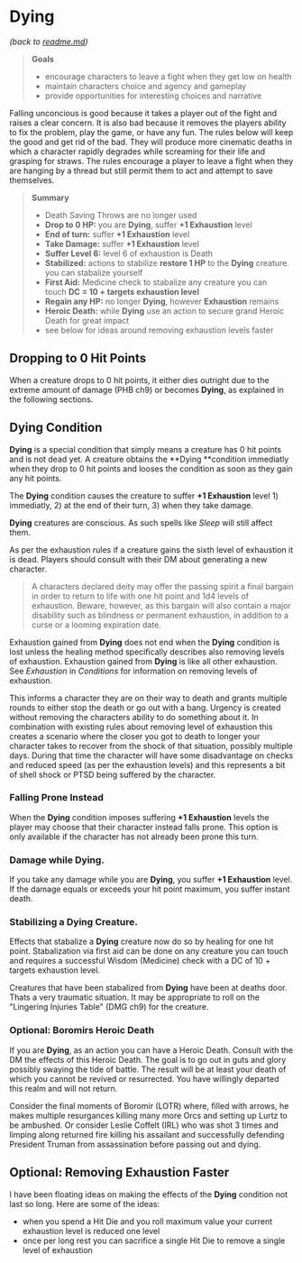 # Dying
_(back to [readme.md](readme.md))_

> **Goals**
>
> * encourage characters to leave a fight when they get low on health
> * maintain characters choice and agency and gameplay
> * provide opportunities for interesting choices and narrative

Falling unconcious is good because it takes a player out of the fight and raises a clear concern. It is also bad because it removes the players ability to fix the problem, play the game, or have any fun. The rules below will keep the good and get rid of the bad. They will produce more cinematic deaths in which a character rapidly degrades while screaming for their life and grasping for straws. The rules encourage a player to leave a fight when they are hanging by a thread but still permit them to act and attempt to save themselves.

> **Summary**
>
> * Death Saving Throws are no longer used
> * **Drop to 0 HP:** you are **Dying**, suffer **+1 Exhaustion** level
> * **End of turn:** suffer **+1 Exhaustion** level
> * **Take Damage:** suffer **+1 Exhaustion** level
> * **Suffer Level 6:** level 6 of exhaustion is Death
> * **Stabilized:** actions to stabilize **restore 1 HP** to the **Dying** creature. you can stabalize yourself
> * **First Aid:** Medicine check to stabalize any creature you can touch **DC = 10 + targets exhaustion level**
> * **Regain any HP:** no longer **Dying**, however **Exhaustion** remains
> * **Heroic Death:** while **Dying** use an action to secure grand Heroic Death for great impact
> * see below for ideas around removing exhaustion levels faster

## Dropping to 0 Hit Points

When a creature drops to 0 hit points, it either dies outright due to the extreme amount of damage (PHB ch9) or becomes **Dying**, as explained in the following sections.

## Dying Condition

**Dying** is a special condition that simply means a creature has 0 hit points and is not dead yet. A creature obtains the **Dying **condition immediatly when they drop to 0 hit points and looses the condition as soon as they gain any hit points.

The **Dying** condition causes the creature to suffer **+1 Exhaustion** level 1) immediatly, 2) at the end of their turn, 3) when they take damage.

**Dying** creatures are conscious. As such spells like *Sleep* will still affect them.

As per the exhaustion rules if a creature gains the sixth level of exhaustion it is dead. Players should consult with their DM about generating a new character.

> A characters declared deity may offer the passing spirit a final bargain in order to return to life with one hit point and 1d4 levels of exhaustion. Beware, however, as this bargain will also contain a major disability such as blindness or permanent exhaustion, in addition to a curse or a looming expiration date.

Exhaustion gained from **Dying** does not end when the **Dying** condition is lost unless the healing method specifically describes also removing levels of exhaustion. Exhaustion gained from **Dying** is like all other exhaustion. See *Exhaustion* in *Conditions* for information on removing levels of exhaustion.

This informs a character they are on their way to death and grants multiple rounds to either stop the death or go out with a bang. Urgency is created without removing the characters ability to do something about it. In combination with existing rules about removing level of exhaustion this creates a scenario where the closer you got to death to longer your character takes to recover from the shock of that situation, possibly multiple days. During that time the character will have some disadvantage on checks and reduced speed (as per the exhaustion levels) and this represents a bit of shell shock or PTSD being suffered by the character.

### Falling Prone Instead

When the **Dying** condition imposes suffering **+1 Exhaustion** levels the player may choose that their character instead falls prone. This option is only available if the character has not already been prone this turn.

### Damage while Dying.

If you take any damage while you are **Dying**, you suffer **+1 Exhaustion** level. If the damage equals or exceeds your hit point maximum, you suffer instant death.

### Stabilizing a Dying Creature.

Effects that stabalize a **Dying** creature now do so by healing for one hit point. Stabalization via first aid can be done on any creature you can touch and requires a successful Wisdom (Medicine) check with a DC of 10 + targets exhaustion level.

Creatures that have been stabalized from **Dying** have been at deaths door. Thats a very traumatic situation. It may be appropriate to roll on the "Lingering Injuries Table" (DMG ch9) for the creature.

### Optional: Boromirs Heroic Death

If you are **Dying**, as an action you can have a Heroic Death. Consult with the DM the effects of this Heroic Death. The goal is to go out in guts and glory possibly swaying the tide of battle. The result will be at least your death of which you cannot be revived or resurrected. You have willingly departed this realm and will not return.

Consider the final moments of Boromir (LOTR) where, filled with arrows, he makes multiple resurgances killing many more Orcs and setting up Lurtz to be ambushed. Or consider Leslie Coffelt (IRL) who was shot 3 times and limping along returned fire killing his assailant and successfully defending President Truman from assassination before passing out and dying.

## Optional: Removing Exhaustion Faster

I have been floating ideas on making the effects of the **Dying** condition not last so long. Here are some of the ideas:

* when you spend a Hit Die and you roll maximum value your current exhaustion level is reduced one level
* once per long rest you can sacrifice a single Hit Die to remove a single level of exhaustion
